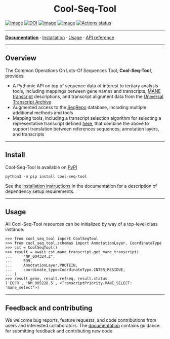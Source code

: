 <h1 align="center">
Cool-Seq-Tool
</h1>

[![image](https://img.shields.io/pypi/v/cool-seq-tool.svg)](https://pypi.python.org/pypi/cool-seq-tool) [![DOI](https://zenodo.org/badge/DOI/10.5281/zenodo.14007783.svg)](https://doi.org/10.5281/zenodo.14007783) [![image](https://img.shields.io/pypi/l/cool-seq-tool.svg)](https://pypi.python.org/pypi/cool-seq-tool) [![image](https://img.shields.io/pypi/pyversions/cool-seq-tool.svg)](https://pypi.python.org/pypi/cool-seq-tool) [![Actions status](https://github.com/genomicmedlab/cool-seq-tool/actions/workflows/checks.yaml/badge.svg)](https://github.com/genomicmedlab/cool-seq-tool/actions/checks.yaml)

---

**[Documentation](https://coolseqtool.readthedocs.io/stable/)** · [Installation](https://coolseqtool.readthedocs.io/stable/install.html) · [Usage](https://coolseqtool.readthedocs.io/stable/usage.html) · [API reference](https://coolseqtool.readthedocs.io/stable/reference/index.html)

---

## Overview

<!-- description -->
The Common Operations On Lots-Of Sequences Tool, **Cool-Seq-Tool**, provides:

- A Pythonic API on top of sequence data of interest to tertiary analysis tools, including mappings between gene names and transcripts, [MANE transcript](https://www.ncbi.nlm.nih.gov/refseq/MANE/) descriptions, and transcript alignment data from the [Universal Transcript Archive](https://github.com/biocommons/uta)
- Augmented access to the [SeqRepo](https://github.com/biocommons/biocommons.seqrepo) database, including multiple additional methods and tools
- Mapping tools, including a transcript selection algorithm for selecting a representative transcript defined [here](https://coolseqtool.readthedocs.io/stable/transcript_selection.html), that combine the above to support translation between references sequences, annotation layers, and transcripts
<!-- /description -->

---

## Install

Cool-Seq-Tool is available on [PyPI](https://pypi.org/project/cool-seq-tool)

```shell
python3 -m pip install cool-seq-tool
```

See the [installation instructions](https://coolseqtool.readthedocs.io/stable/install.html) in the documentation for a description of dependency setup requirements.

---

## Usage

All Cool-Seq-Tool resources can be initialized by way of a top-level class instance:

```pycon
>>> from cool_seq_tool import CoolSeqTool
>>> from cool_seq_tool.schemas import AnnotationLayer, CoordinateType
>>> cst = CoolSeqTool()
>>> result = await cst.mane_transcript.get_mane_transcript(
...     "NP_004324.2",
...     599,
...     AnnotationLayer.PROTEIN,
...     coordinate_type=CoordinateType.INTER_RESIDUE,
... )
>>> result.gene, result.refseq, result.status
('EGFR', 'NM_005228.5', <TranscriptPriority.MANE_SELECT: 'mane_select'>)
```

---

## Feedback and contributing

We welcome bug reports, feature requests, and code contributions from users and interested collaborators. The [documentation](https://coolseqtool.readthedocs.io/stable/contributing.html) contains guidance for submitting feedback and contributing new code.
